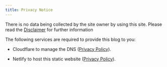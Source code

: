 ```yaml
---
title: Privacy Notice
---
```

There is no data being collected by the site owner by using this site.
Please read the [Disclaimer](disclaimer.md) for further information

The following services are required to provide this blog to you:

- Cloudflare to manage the DNS ([Privacy Policy](https://www.cloudflare.com/en-gb/privacypolicy/)).

- Netlify to host this static website ([Privacy Policy](https://www.netlify.com/privacy/)).
